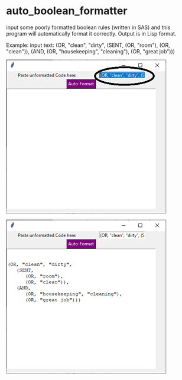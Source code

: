 # auto_boolean_formatter
input some poorly formatted boolean rules (written in SAS) and this program will automatically format it correctly.
Output is in Lisp format.

Example:
input text:
(OR, "clean", "dirty", (SENT, (OR, "room"), (OR, "clean")), (AND, (OR, "housekeeping", "cleaning"), (OR, "great job")))

![alt text](https://github.com/andrewhogan93/auto_boolean_formatter/blob/master/example_images/use_case_1.png?raw=true)


![alt text](https://github.com/andrewhogan93/auto_boolean_formatter/blob/master/example_images/use_case_2.png?raw=true)
